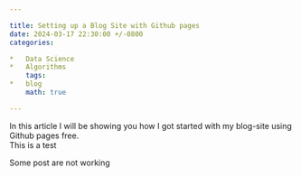 ```yaml
---

title: Setting up a Blog Site with Github pages  
date: 2024-03-17 22:30:00 +/-0800  
categories:

*   Data Science
*   Algorithms  
    tags:
*   blog  
    math: true

---
```


In this article I will be showing you how I got started with my blog-site using Github pages free.  
This is a test

Some post are not working
